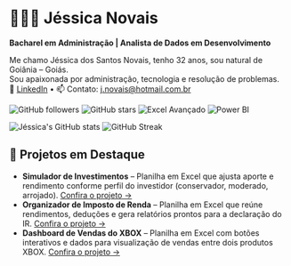 # 👩🏻‍💻 Jéssica Novais
**Bacharel em Administração | Analista de Dados em Desenvolvimento**

Me chamo Jéssica dos Santos Novais, tenho 32 anos, sou natural de Goiânia – Goiás.  
Sou apaixonada por administração, tecnologia e resolução de problemas.  
🔗 [LinkedIn](https://www.linkedin.com/in/jsnovais93) • 📫 Contato: j.novais@hotmail.com.br

<!-- BADGES -->
![GitHub followers](https://img.shields.io/github/followers/jsnovais93?style=for-the-badge&logo=github&label=Seguidores)
![GitHub stars](https://img.shields.io/github/stars/jsnovais93?style=for-the-badge&logo=github&label=Estrelas)
![Excel Avançado](https://img.shields.io/badge/Excel–Avançado-blue?style=for-the-badge&logo=microsoft-excel)
![Power BI](https://img.shields.io/badge/Power%20BI-Em_Desenvolvimento-yellow?style=for-the-badge&logo=power-bi)

<!-- STATS -->
![Jéssica's GitHub stats](https://github-readme-stats.vercel.app/api?username=jsnovais93&show_icons=true&theme=tokyonight&include_all_commits=true&locale=pt-br)
![GitHub Streak](https://streak-stats.demolab.com/?user=jsnovais93&theme=tokyonight&locale=pt_BR)

## 📂 Projetos em Destaque

- **Simulador de Investimentos** – Planilha em Excel que ajusta aporte e rendimento conforme perfil do investidor (conservador, moderado, arrojado). [Confira o projeto →](planilha_investimentos/)
- **Organizador de Imposto de Renda** – Planilha em Excel que reúne rendimentos, deduções e gera relatórios prontos para a declaração do IR. [Confira o projeto →](organizador_imposto_renda/)
- **Dashboard de Vendas do XBOX** – Planilha em Excel com botões interativos e dados para visualização de vendas entre dois produtos XBOX. [Confira o projeto →](dashboard_vendas_xbox/)
